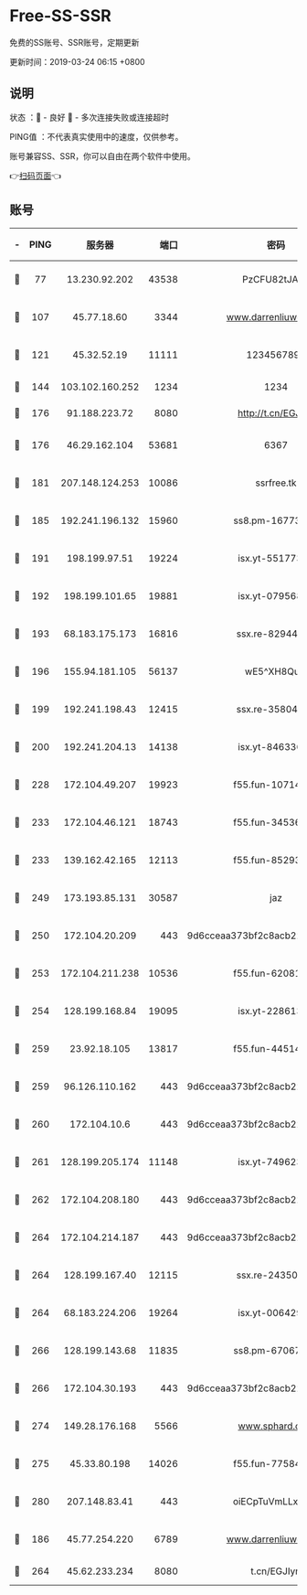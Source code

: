 # Free-SS-SSR

免费的SS账号、SSR账号，定期更新

更新时间：2019-03-24 06:15 +0800

## 说明

状态     ：🙂 - 良好 🙁 - 多次连接失败或连接超时

PING值   ：不代表真实使用中的速度，仅供参考。

账号兼容SS、SSR，你可以自由在两个软件中使用。

👉[扫码页面](https://liesauer.github.io/Free-SS-SSR/)👈

## 账号

|-|PING|服务器|端口|密码|加密方式|区域|
|:----:|:----:|:-----:|-----:|:----:|:----:|:----:|
|🙂|77|13.230.92.202|43538|PzCFU82tJAdZ|aes-256-cfb|JP|
|🙂|107|45.77.18.60|3344|www.darrenliuwei.com|aes-256-cfb|JP|
|🙂|121|45.32.52.19|11111|1234567890|aes-256-cfb|JP|
|🙂|144|103.102.160.252|1234|1234|rc4-md5|JP|
|🙂|176|91.188.223.72|8080|http://t.cn/EGJIyrl|rc4-md5|RU|
|🙂|176|46.29.162.104|53681|6367|aes-128-ctr|RU|
|🙂|181|207.148.124.253|10086|ssrfree.tk|aes-256-cfb|SG|
|🙂|185|192.241.196.132|15960|ss8.pm-16773447|aes-256-cfb|US|
|🙂|191|198.199.97.51|19224|isx.yt-55177306|aes-256-cfb|US|
|🙂|192|198.199.101.65|19881|isx.yt-07956810|aes-256-cfb|US|
|🙂|193|68.183.175.173|16816|ssx.re-82944807|aes-256-cfb|US|
|🙂|196|155.94.181.105|56137|wE5^XH8Quw|aes-256-cfb|US|
|🙂|199|192.241.198.43|12415|ssx.re-35804966|aes-256-cfb|US|
|🙂|200|192.241.204.13|14138|isx.yt-84633628|aes-256-cfb|US|
|🙂|228|172.104.49.207|19923|f55.fun-10714091|aes-256-cfb|SG|
|🙂|233|172.104.46.121|18743|f55.fun-34536533|aes-256-cfb|SG|
|🙂|233|139.162.42.165|12113|f55.fun-85293047|aes-256-cfb|SG|
|🙂|249|173.193.85.131|30587|jaz|aes-256-cfb|US|
|🙂|250|172.104.20.209|443|9d6cceaa373bf2c8acb22e60b6a58be6|aes-256-cfb|US|
|🙂|253|172.104.211.238|10536|f55.fun-62081235|aes-256-cfb|US|
|🙂|254|128.199.168.84|19095|isx.yt-22861351|aes-256-cfb|SG|
|🙂|259|23.92.18.105|13817|f55.fun-44514106|aes-256-cfb|US|
|🙂|259|96.126.110.162|443|9d6cceaa373bf2c8acb22e60b6a58be6|aes-256-cfb|US|
|🙂|260|172.104.10.6|443|9d6cceaa373bf2c8acb22e60b6a58be6|aes-256-cfb|US|
|🙂|261|128.199.205.174|11148|isx.yt-74962394|aes-256-cfb|SG|
|🙂|262|172.104.208.180|443|9d6cceaa373bf2c8acb22e60b6a58be6|aes-256-cfb|US|
|🙂|264|172.104.214.187|443|9d6cceaa373bf2c8acb22e60b6a58be6|aes-256-cfb|US|
|🙂|264|128.199.167.40|12115|ssx.re-24350991|aes-256-cfb|SG|
|🙂|264|68.183.224.206|19264|isx.yt-00642976|aes-256-cfb|SG|
|🙂|266|128.199.143.68|11835|ss8.pm-67067139|aes-256-cfb|SG|
|🙂|266|172.104.30.193|443|9d6cceaa373bf2c8acb22e60b6a58be6|aes-256-cfb|US|
|🙂|274|149.28.176.168|5566|www.sphard.com|aes-256-cfb|AU|
|🙂|275|45.33.80.198|14026|f55.fun-77584907|aes-256-cfb|US|
|🙂|280|207.148.83.41|443|oiECpTuVmLLxk4Ts|aes-256-cfb|AU|
|🙂|186|45.77.254.220|6789|www.darrenliuwei.com|aes-256-cfb|SG|
|🙂|264|45.62.233.234|8080|t.cn/EGJIyrl|rc4-md5|CA|
